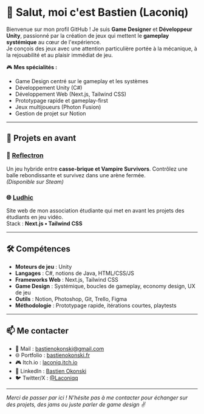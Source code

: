 # 👋 Salut, moi c'est Bastien (Laconiq)

Bienvenue sur mon profil GitHub ! Je suis **Game Designer** et **Développeur Unity**, passionné par la création de jeux qui mettent le **gameplay systémique** au cœur de l'expérience.  
Je conçois des jeux avec une attention particulière portée à la mécanique, à la rejouabilité et au plaisir immédiat de jeu.  

🎮 **Mes spécialités :**
- Game Design centré sur le gameplay et les systèmes
- Développement Unity (C#)
- Développement Web (Next.js, Tailwind CSS)
- Prototypage rapide et gameplay-first
- Jeux multijoueurs (Photon Fusion)
- Gestion de projet sur Notion

---

## 🚀 Projets en avant

### 🌌 [Reflectron](https://store.steampowered.com/app/2567040/Reflectron/)
Un jeu hybride entre **casse-brique et Vampire Survivors**. Contrôlez une balle rebondissante et survivez dans une arène fermée.  
*(Disponible sur Steam)*

### 🌐 [Ludhic](https://github.com/Laconiq/Ludhic)
Site web de mon association étudiante qui met en avant les projets des étudiants en jeu vidéo.  
Stack : **Next.js • Tailwind CSS**

---

## 🛠️ Compétences
- **Moteurs de jeu** : Unity  
- **Langages** : C#, notions de Java, HTML/CSS/JS  
- **Frameworks Web** : Next.js, Tailwind CSS  
- **Game Design** : Systémique, boucles de gameplay, economy design, UX de jeu  
- **Outils** : Notion, Photoshop, Git, Trello, Figma  
- **Méthodologie** : Prototypage rapide, itérations courtes, playtests

---

## 📫 Me contacter
- 📧 Mail : bastienokonski@gmail.com
- 🌐 Portfolio : [bastienokonski.fr](https://bastienokonski.fr/)
- 🎮 Itch.io : [laconiq.itch.io](https://laconiq.itch.io/)
- 💼 LinkedIn : [Bastien Okonski](https://www.linkedin.com/in/bastien-okonski)
- 🐦 Twitter/X : [@Laconiqq](https://twitter.com/Laconiqq)

---

*Merci de passer par ici ! N’hésite pas à me contacter pour échanger sur des projets, des jams ou juste parler de game design ✌️*
